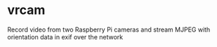 # vrcam
Record video from two Raspberry Pi cameras and stream MJPEG with orientation data in exif over the network
